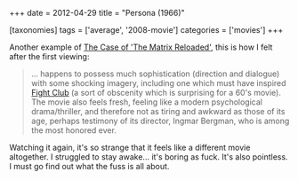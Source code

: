 +++
date = 2012-04-29
title = "Persona (1966)"

[taxonomies]
tags = ['average', '2008-movie']
categories = ['movies']
+++

Another example of [The Case of 'The Matrix Reloaded'], this is how I
felt after the first viewing:

> ... happens to possess much sophistication (direction and dialogue)
> with some shocking imagery, including one which must have inspired
> [Fight Club] (a sort of obscenity which is surprising for a 60's
> movie). The movie also feels fresh, feeling like a modern
> psychological drama/thriller, and therefore not as tiring and awkward
> as those of its age, perhaps testimony of its director, Ingmar
> Bergman, who is among the most honored ever.

Watching it again, it's so strange that it feels like a different movie
altogether. I struggled to stay awake... it's boring as fuck. It's
also pointless. I must go find out what the fuss is all about.

  [The Case of 'The Matrix Reloaded']: http://tshepang.net/the-case-of-the-matrix-reloaded
  [Fight Club]: http://tshepang.net/fight-club-1999
